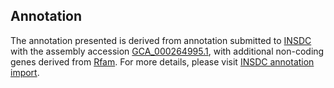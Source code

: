 

Annotation
----------

The annotation presented is derived from annotation submitted to
[INSDC](http://www.insdc.org) with the assembly accession
[GCA\_000264995.1](http://www.ebi.ac.uk/ena/data/view/GCA_000264995.1),
with additional non-coding genes derived from
[Rfam](http://rfam.xfam.org/). For more details, please visit [INSDC
annotation
import](http://ensemblgenomes.org/info/data/insdc_annotation).
